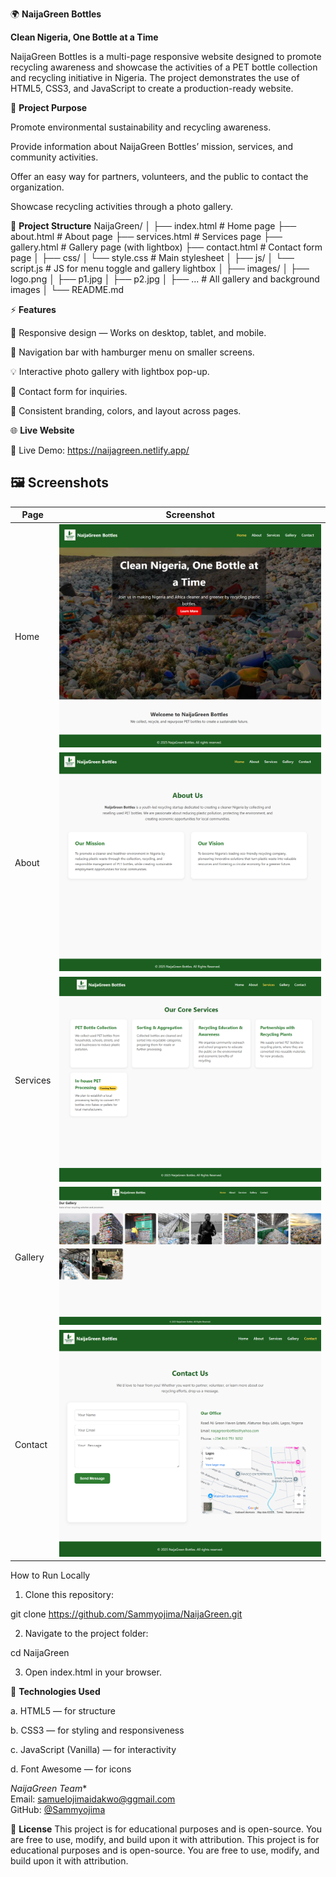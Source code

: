 🌍 **NaijaGreen Bottles**

**Clean Nigeria, One Bottle at a Time**

NaijaGreen Bottles is a multi-page responsive website designed to promote recycling awareness and showcase the activities of a PET bottle collection and recycling initiative in Nigeria. The project demonstrates the use of HTML5, CSS3, and JavaScript to create a production-ready website.

🎯 **Project Purpose**

Promote environmental sustainability and recycling awareness.

Provide information about NaijaGreen Bottles’ mission, services, and community activities.

Offer an easy way for partners, volunteers, and the public to contact the organization.

Showcase recycling activities through a photo gallery.

📁 **Project Structure**
NaijaGreen/
│
├── index.html          # Home page
├── about.html           # About page
├── services.html        # Services page
├── gallery.html         # Gallery page (with lightbox)
├── contact.html         # Contact form page
│
├── css/
│   └── style.css         # Main stylesheet
│
├── js/
│   └── script.js         # JS for menu toggle and gallery lightbox
│
├── images/
│   ├── logo.png
│   ├── p1.jpg
│   ├── p2.jpg
│   ├── ...               # All gallery and background images
│
└── README.md

⚡ **Features**

📱 Responsive design — Works on desktop, tablet, and mobile.

🧭 Navigation bar with hamburger menu on smaller screens.

💡 Interactive photo gallery with lightbox pop-up.

📩 Contact form for inquiries.

🎨 Consistent branding, colors, and layout across pages.

🌐 **Live Website**

🔗 Live Demo: https://naijagreen.netlify.app/

## 🖼️ Screenshots



| Page         | Screenshot |
|--------------|-------------|
| Home          | ![Home Page](screenshots/home.png) |
| About         | ![About Page](screenshots/about.png) |
| Services      | ![Services Page](screenshots/services.png) |
| Gallery       | ![Gallery Page](screenshots/gallery.png) |
| Contact       | ![Contact Page](screenshots/contact.png) |

How to Run Locally

1. Clone this repository:

git clone https://github.com/Sammyojima/NaijaGreen.git


2. Navigate to the project folder:

cd NaijaGreen


3. Open index.html in your browser.

📌 **Technologies Used**

a. HTML5 — for structure

b. CSS3 — for styling and responsiveness

c. JavaScript (Vanilla) — for interactivity

d. Font Awesome — for icons

*NaijaGreen Team**  
Email: samuelojimaidakwo@ggmail.com  
GitHub: [@Sammyojima](https://github.com/Sammyojima)

📄 **License**
This project is for educational purposes and is open-source.
You are free to use, modify, and build upon it with attribution.
This project is for educational purposes and is open-source.
You are free to use, modify, and build upon it with attribution.
